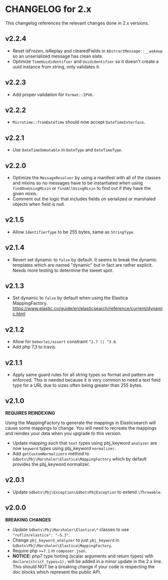 # CHANGELOG for 2.x
This changelog references the relevant changes done in 2.x versions.


## v2.2.4
* Reset isFrozen, isReplay and clearedFields in `AbstractMessage::__wakeup` so an unserialized message has clean slate.
* Optimize `TimeUuididentifier` and `Uuididentifier` so it doesn't create a uuid instance from string, only validates it.


## v2.2.3
* Add proper validation for `Format::IPV6`.


## v2.2.2
* `Microtime::fromDateTime` should now accept `DateTimeInterface`.


## v2.2.1
* Use `DateTimeImmutable` in `DateType` and `DateTimeType`.


## v2.2.0
* Optimize the `MessageResolver` by using a manifest with all of the classes and mixins so no messages have to be instantiated when using `findOneUsingMixin` or `findAllUsingMixin` to find out if they have the given mixin.
* Comment out the logic that includes fields on serialized or marshaled objects when field is null.


## v2.1.5
* Allow `IdentifierType` to be 255 bytes, same as `StringType`.


## v2.1.4
* Revert set dynamic to `false` by default. It seems to break the dynamic templates which are named "dynamic" but in fact are rather explicit. Needs more testing to determine the sweet spot.


## v2.1.3
* Set dynamic to `false` by default when using the Elastica MappingFactory. https://www.elastic.co/guide/en/elasticsearch/reference/current/dynamic.html


## v2.1.2
* Allow for `beberlei/assert` constraint `^2.7 || ^3.0`.
* Add php 7.3 to travis.


## v2.1.1
* Apply same guard rules for all string types so format and pattern are enforced. This is needed because it is very common to need a text field type for a URL due to sizes often being greater than 255 bytes.


## v2.1.0
__REQUIRES REINDEXING__

Using the MappingFactory to generate the mappings in Elasticsearch will cause some mappings to change.  You will need to recreate the mappings and reindex your data when you upgrade to this version.

* Update mapping such that `text` types using pbj_keyword `analyzer` are now `keyword` types using pbj_keyword `normalizer`.
* Add `getCustomNormalizers` method to `Gdbots\Pbj\Marshaler\Elastica\MappingFactory` which by default provides the pbj_keyword normalizer.


## v2.0.1
* Update `Gdbots\Pbj\Exception\GdbotsPbjException` to extend `\Throwable`.


## v2.0.0
__BREAKING CHANGES__

* Update `Gdbots\Pbj\Marshaler\Elastica\*` classes to use `"ruflin/elastica": "~5.3"`.
* Change `pbj_keyword_analyzer` to just `pbj_keyword` in `Gdbots\Pbj\Marshaler\Elastica\MappingFactory`.
* Require php `>=7.1` in `composer.json`.
* __NOTICE:__ php7 type hinting (scalar arguments and return types) with `declare(strict_types=1);`
  will be added in a minor update in the 2.x line. This should NOT be a breaking change if your
  code is respecting the doc blocks which represent the public API.
